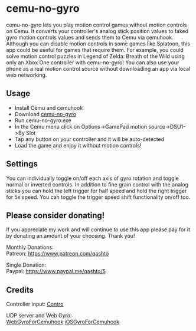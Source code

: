 # cemu-no-gyro

cemu-no-gyro lets you play motion control games without motion controls on Cemu.  It converts your controller's analog stick position values to faked gyro motion controls values and sends them to Cemu via cemuhook.  Although you can disable motion controls in some games like Splatoon, this app could be useful for games that require them.  For example, you could solve motion control puzzles in Legend of Zelda: Breath of the Wild using only an Xbox One controller with cemu-no-gyro!  You can also use your phone as a real motion control source without downloading an app via local web networking.

## Usage

-   Install Cemu and cemuhook
-   Download [cemu-no-gyro](https://github.com/quinton-ashley/cemu-no-gyro/releases)
-   Run cemu-no-gyro.exe
-   In the Cemu menu click on Options->GamePad motion source->DSU1->By Slot
-   Tap any button on your controller and it will be auto-detected
-   Load the game and enjoy it without motion controls!

## Settings

You can individually toggle on/off each axis of gyro rotation and toggle normal or inverted controls.  In addition to fine grain control with the analog sticks you can hold the left trigger for half speed and hold the right trigger for 5x speed.  You can toggle the trigger speed shift functionality on/off too.

## Please consider donating!

If you appreciate my work and will continue to use this app please pay for it by donating an amount of your choosing.  Thank you!

Monthly Donations:  
Patreon: <https://www.patreon.com/qashto>  

Single Donation:  
Paypal: <https://www.paypal.me/qashto/5>  

## Credits

Controller input:
[Contro](https://github.com/shroudedcode/contro#readme)

UDP server and Web Gyro:  
[WebGyroForCemuhook](https://github.com/hjmmc/WebGyroForCemuhook)
[iOSGyroForCemuhook](https://github.com/denismr/iOSGyroForCemuhook)
